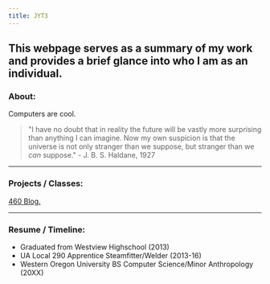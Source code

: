 ```yaml
---
title: JYT3
---
```


## This webpage serves as a summary of my work and provides a brief glance into who I am as an individual.

### About: 

Computers are cool. 

>"I have no doubt that in reality the future will be vastly more surprising than anything I can imagine. Now my own suspicion is that the universe is not only stranger than we suppose, but stranger than we _can_ suppose." - J. B. S. Haldane, 1927

----

### Projects / Classes:
<a href="pages/blog.md"> 460 Blog. </a>

----

### Resume / Timeline:
- Graduated from Westview Highschool (2013)
- UA Local 290 Apprentice Steamfitter/Welder (2013-16)
- Western Oregon University BS Computer Science/Minor Anthropology (20XX)



<!---
```markdown
Syntax highlighted code block

# Header 1
## Header 2
### Header 3

- Bulleted
- List

1. Numbered
2. List

**Bold** and _Italic_ and `Code` text

[Link](url) and ![Image](src)
```
-->
